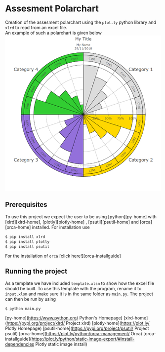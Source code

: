 # Assesment Polarchart
Creation of the assesment polarchart using the `plot.ly` python library and `xlrd` to read from an excel file.    
An example of such a polarchart is given below
![alt text](example.png "Example polarchart")

## Prerequisites
To use this project we expect the user to be using [python][py-home] with [xlrd][xlrd-home], [plotly][plotly-home] , [psutil][psutil-home] and [orca][orca-home] installed. For installation use     
```
$ pip install xlrd
$ pip install plotly
$ pip install psutil
```
For the installation of `orca` [click here!][orca-installguide] 

## Running the project
As a template we have included `template.xlsm` to show how the excel file should be built. To use this template with the program, rename it to `input.xlsm` and make sure it is in the same folder as `main.py`. The project can then be run by using
```
$ python main.py
```

[py-home](https://www.python.org/ Python's Homepage)
[xlrd-home](https://pypi.org/project/xlrd/ Project xlrd)
[plotly-home](https://plot.ly/ Plotly Homepage)
[psutil-home](https://pypi.org/project/psutil/ Project psutil)
[orca-home](https://plot.ly/python/orca-management/ Orca)
[orca-installguide](https://plot.ly/python/static-image-export/#install-dependencies Plotly static image install)

